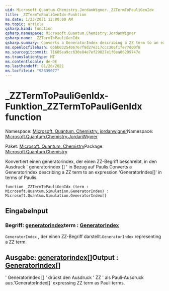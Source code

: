 ```yaml
---
uid: Microsoft.Quantum.Chemistry.JordanWigner._ZZTermToPauliGenIdx
title: _ZZTermToPauliGenIdx-Funktion
ms.date: 1/23/2021 12:00:00 AM
ms.topic: article
qsharp.kind: function
qsharp.namespace: Microsoft.Quantum.Chemistry.JordanWigner
qsharp.name: _ZZTermToPauliGenIdx
qsharp.summary: Converts a GeneratorIndex describing a ZZ term to an expression 'GeneratorIndex[]' in terms of Paulis.
ms.openlocfilehash: 0bbb0325406767f9d27e317ccc306f1fe77d00f8
ms.sourcegitcommit: 71605ea9cc630e84e7ef29027e1f0ea06299747e
ms.translationtype: MT
ms.contentlocale: de-DE
ms.lasthandoff: 01/26/2021
ms.locfileid: "98839077"
---
```

# <a name="_zztermtopauligenidx-function"></a><span data-ttu-id="f79b7-102">_ZZTermToPauliGenIdx-Funktion</span><span class="sxs-lookup"><span data-stu-id="f79b7-102">_ZZTermToPauliGenIdx function</span></span>

<span data-ttu-id="f79b7-103">Namespace: [Microsoft. Quantum. Chemistry. jordanwigner](xref:Microsoft.Quantum.Chemistry.JordanWigner)</span><span class="sxs-lookup"><span data-stu-id="f79b7-103">Namespace: [Microsoft.Quantum.Chemistry.JordanWigner](xref:Microsoft.Quantum.Chemistry.JordanWigner)</span></span>

<span data-ttu-id="f79b7-104">Paket: [Microsoft. Quantum. Chemistry](https://nuget.org/packages/Microsoft.Quantum.Chemistry)</span><span class="sxs-lookup"><span data-stu-id="f79b7-104">Package: [Microsoft.Quantum.Chemistry](https://nuget.org/packages/Microsoft.Quantum.Chemistry)</span></span>


<span data-ttu-id="f79b7-105">Konvertiert einen generatorindex, der einen ZZ-Begriff beschreibt, in den Ausdruck ' generatorindex [] ' in Bezug auf Paulis.</span><span class="sxs-lookup"><span data-stu-id="f79b7-105">Converts a GeneratorIndex describing a ZZ term to an expression 'GeneratorIndex[]' in terms of Paulis.</span></span>

```qsharp
function _ZZTermToPauliGenIdx (term : Microsoft.Quantum.Simulation.GeneratorIndex) : Microsoft.Quantum.Simulation.GeneratorIndex[]
```


## <a name="input"></a><span data-ttu-id="f79b7-106">Eingabe</span><span class="sxs-lookup"><span data-stu-id="f79b7-106">Input</span></span>

### <a name="term--generatorindex"></a><span data-ttu-id="f79b7-107">Begriff: [generatorindex](xref:Microsoft.Quantum.Simulation.GeneratorIndex)</span><span class="sxs-lookup"><span data-stu-id="f79b7-107">term : [GeneratorIndex](xref:Microsoft.Quantum.Simulation.GeneratorIndex)</span></span>

<span data-ttu-id="f79b7-108">`GeneratorIndex` , der einen ZZ-Begriff darstellt.</span><span class="sxs-lookup"><span data-stu-id="f79b7-108">`GeneratorIndex` representing a ZZ term.</span></span>



## <a name="output--generatorindex"></a><span data-ttu-id="f79b7-109">Ausgabe: [generatorindex](xref:Microsoft.Quantum.Simulation.GeneratorIndex)[]</span><span class="sxs-lookup"><span data-stu-id="f79b7-109">Output : [GeneratorIndex](xref:Microsoft.Quantum.Simulation.GeneratorIndex)[]</span></span>

<span data-ttu-id="f79b7-110">' Generatorindex [] ' drückt den Ausdruck ' ZZ ' als Pauli-Ausdruck aus.</span><span class="sxs-lookup"><span data-stu-id="f79b7-110">'GeneratorIndex[]' expressing ZZ term as Pauli terms.</span></span>
